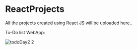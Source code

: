 # ReactProjects
All the projects created using React JS will be uploaded here..

To-Do list WebApp:

![todoDay2 2](https://github.com/SagarBokade/ReactProjects/assets/104986636/b95cb6e4-d3b3-4d1a-8fab-a1ee200f9b0c)
